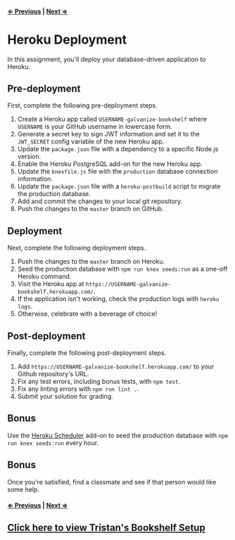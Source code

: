 #### [⇐ Previous](4_authentication_authorization.md) | [Next ⇒](README.md)

# Heroku Deployment

In this assignment, you'll deploy your database-driven application to Heroku.

## Pre-deployment

First, complete the following pre-deployment steps.

1. Create a Heroku app called `USERNAME-galvanize-bookshelf` where `USERNAME` is your GitHub username in lowercase form.
1. Generate a secret key to sign JWT information and set it to the `JWT_SECRET` config variable of the new Heroku app.
1. Update the `package.json` file with a dependency to a specific Node.js version.
1. Enable the Heroku PostgreSQL add-on for the new Heroku app.
1. Update the `knexfile.js` file with the `production` database connection information.
1. Update the `package.json` file with a `heroku-postbuild` script to migrate the production database.
1. Add and commit the changes to your local git repository.
1. Push the changes to the `master` branch on GitHub.

## Deployment

Next, complete the following deployment steps.

1. Push the changes to the `master` branch on Heroku.
1. Seed the production database with `npm run knex seeds:run` as a one-off Heroku command.
1. Visit the Heroku app at `https://USERNAME-galvanize-bookshelf.herokuapp.com/`.
1. If the application isn't working, check the production logs with `heroku logs`.
1. Otherwise, celebrate with a beverage of choice!

## Post-deployment

Finally, complete the following post-deployment steps.

1. Add `https://USERNAME-galvanize-bookshelf.herokuapp.com/` to your Github repository's URL.
1. Fix any test errors, including bonus tests, with `npm test`.
1. Fix any linting errors with `npm run lint .`.
1. Submit your solution for grading.

## Bonus

Use the [Heroku Scheduler](https://devcenter.heroku.com/articles/scheduler) add-on to seed the production database with `npm run knex seeds:run` every hour.

## Bonus

Once you're satisfied, find a classmate and see if that person would like some help.

#### [⇐ Previous](4_authentication_authorization.md) | [Next ⇒](README.md)


## [Click here to view Tristan's Bookshelf Setup](https://tvanmaren-galvanize-bookshelf.herokuapp.com/)

